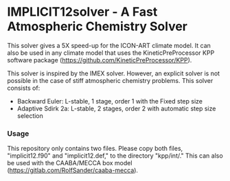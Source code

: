 # IMPLICIT12solver - A Fast Atmospheric Chemistry Solver

This solver gives a 5X speed-up for the ICON-ART climate model. It can also be used in any climate model that uses the KineticPreProcessor KPP software package (https://github.com/KineticPreProcessor/KPP).

This solver is inspired by the IMEX solver. However, an explicit solver is not possible in the case of stiff atmospheric chemistry problems.
This solver consists of:
- Backward Euler: L-stable, 1 stage, order 1 with the Fixed step size
- Adaptive Sdirk 2a: L-stable, 2 stages, order 2 with automatic step size selection 

 

### Usage
This repository only contains two files. Please copy both files, "implicit12.f90" and "implicit12.def," to the directory "kpp/int/."
This can also be used with the CAABA/MECCA box model (https://gitlab.com/RolfSander/caaba-mecca).
